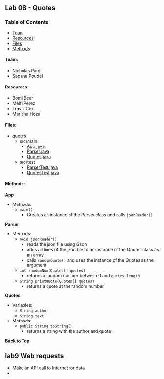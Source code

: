 <a name=top></a>
## Lab 08 - Quotes
### Table of Contents
* [Team](#team)
* [Resources](#resources)
* [Files](#files)
* [Methods](#methods)

<a name="team"></a>
#### Team:
* Nicholas Paro
* Sapana Poudel

<a name="resources"></a>
#### Resources:
* Bomi Bear
* Melfi Perez
* Travis Cox
* Marisha Hoza

<a name="files"></a>
#### Files:
* quotes
  * src/main 
    * [App.java](./src/main/java/quotes/App.java)
    * [Parser.java](./src/main/java/quotes/Parser.java)
    * [Quotes.java](./src/main/java/quotes/Quotes.java)
  * src/test
    * [ParserTest.java](./src/test/java/quotes/ParserTest.java)
    * [QuotesTest.java](./src/test/java/quotes/QuotesTest.java)

<a name="methods"></a>
#### Methods:
**App**
* Methods:
  * `main()`
    * Creates an instance of the Parser class and calls `jsonReader()`

**Parser**
* Methods:
  * `void jsonReader()`
    * reads the json file using Gson
    * adds all lines of the json file to an instance of the Quotes class as an array
    * calls `randomQuote()` and uses the instance of the Quotes as the argument
  * `int randomNum(Quotes[] quotes)`
    * returns a random number between 0 and `quotes.length`
  * `String printQuote(Quotes[] quotes)`
    * returns a quote at the random number

**Quotes**
* Variables:
  * `String author`
  * `String text`
* Methods:
  * `public String toString()`
    * returns a string with the author and quote

**[Back to Top](#top)**

## lab9 Web requests
* Make an API call to Internet for data
* 
